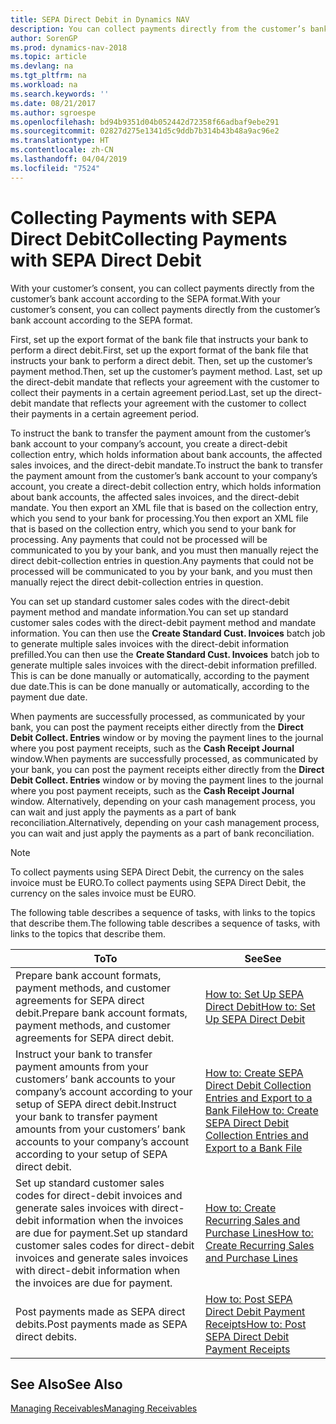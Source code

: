 ```yaml
---
title: SEPA Direct Debit in Dynamics NAV
description: You can collect payments directly from the customer’s bank account according to the SEPA format.
author: SorenGP
ms.prod: dynamics-nav-2018
ms.topic: article
ms.devlang: na
ms.tgt_pltfrm: na
ms.workload: na
ms.search.keywords: ''
ms.date: 08/21/2017
ms.author: sgroespe
ms.openlocfilehash: bd94b9351d04b052442d72358f66adbaf9ebe291
ms.sourcegitcommit: 02827d275e1341d5c9ddb7b314b43b48a9ac96e2
ms.translationtype: HT
ms.contentlocale: zh-CN
ms.lasthandoff: 04/04/2019
ms.locfileid: "7524"
---
```

# <a name="collecting-payments-with-sepa-direct-debit"></a><span data-ttu-id="a82cf-103">Collecting Payments with SEPA Direct Debit</span><span class="sxs-lookup"><span data-stu-id="a82cf-103">Collecting Payments with SEPA Direct Debit</span></span>
<span data-ttu-id="a82cf-104">With your customer’s consent, you can collect payments directly from the customer’s bank account according to the SEPA format.</span><span class="sxs-lookup"><span data-stu-id="a82cf-104">With your customer’s consent, you can collect payments directly from the customer’s bank account according to the SEPA format.</span></span>  

 <span data-ttu-id="a82cf-105">First, set up the export format of the bank file that instructs your bank to perform a direct debit.</span><span class="sxs-lookup"><span data-stu-id="a82cf-105">First, set up the export format of the bank file that instructs your bank to perform a direct debit.</span></span> <span data-ttu-id="a82cf-106">Then, set up the customer’s payment method.</span><span class="sxs-lookup"><span data-stu-id="a82cf-106">Then, set up the customer’s payment method.</span></span> <span data-ttu-id="a82cf-107">Last, set up the direct-debit mandate that reflects your agreement with the customer to collect their payments in a certain agreement period.</span><span class="sxs-lookup"><span data-stu-id="a82cf-107">Last, set up the direct-debit mandate that reflects your agreement with the customer to collect their payments in a certain agreement period.</span></span>  

 <span data-ttu-id="a82cf-108">To instruct the bank to transfer the payment amount from the customer’s bank account to your company’s account, you create a direct-debit collection entry, which holds information about bank accounts, the affected sales invoices, and the direct-debit mandate.</span><span class="sxs-lookup"><span data-stu-id="a82cf-108">To instruct the bank to transfer the payment amount from the customer’s bank account to your company’s account, you create a direct-debit collection entry, which holds information about bank accounts, the affected sales invoices, and the direct-debit mandate.</span></span> <span data-ttu-id="a82cf-109">You then export an XML file that is based on the collection entry, which you send to your bank for processing.</span><span class="sxs-lookup"><span data-stu-id="a82cf-109">You then export an XML file that is based on the collection entry, which you send to your bank for processing.</span></span> <span data-ttu-id="a82cf-110">Any payments that could not be processed will be communicated to you by your bank, and you must then manually reject the direct debit-collection entries in question.</span><span class="sxs-lookup"><span data-stu-id="a82cf-110">Any payments that could not be processed will be communicated to you by your bank, and you must then manually reject the direct debit-collection entries in question.</span></span>  

 <span data-ttu-id="a82cf-111">You can set up standard customer sales codes with the direct-debit payment method and mandate information.</span><span class="sxs-lookup"><span data-stu-id="a82cf-111">You can set up standard customer sales codes with the direct-debit payment method and mandate information.</span></span> <span data-ttu-id="a82cf-112">You can then use the **Create Standard Cust. Invoices** batch job to generate multiple sales invoices with the direct-debit information prefilled.</span><span class="sxs-lookup"><span data-stu-id="a82cf-112">You can then use the **Create Standard Cust. Invoices** batch job to generate multiple sales invoices with the direct-debit information prefilled.</span></span> <span data-ttu-id="a82cf-113">This is can be done manually or automatically, according to the payment due date.</span><span class="sxs-lookup"><span data-stu-id="a82cf-113">This is can be done manually or automatically, according to the payment due date.</span></span>  

 <span data-ttu-id="a82cf-114">When payments are successfully processed, as communicated by your bank, you can post the payment receipts either directly from the **Direct Debit Collect. Entries** window or by moving the payment lines to the journal where you post payment receipts, such as the **Cash Receipt Journal** window.</span><span class="sxs-lookup"><span data-stu-id="a82cf-114">When payments are successfully processed, as communicated by your bank, you can post the payment receipts either directly from the **Direct Debit Collect. Entries** window or by moving the payment lines to the journal where you post payment receipts, such as the **Cash Receipt Journal** window.</span></span> <span data-ttu-id="a82cf-115">Alternatively, depending on your cash management process, you can wait and just apply the payments as a part of bank reconciliation.</span><span class="sxs-lookup"><span data-stu-id="a82cf-115">Alternatively, depending on your cash management process, you can wait and just apply the payments as a part of bank reconciliation.</span></span>  

> [!NOTE]  
>  <span data-ttu-id="a82cf-116">To collect payments using SEPA Direct Debit, the currency on the sales invoice must be EURO.</span><span class="sxs-lookup"><span data-stu-id="a82cf-116">To collect payments using SEPA Direct Debit, the currency on the sales invoice must be EURO.</span></span>  

 <span data-ttu-id="a82cf-117">The following table describes a sequence of tasks, with links to the topics that describe them.</span><span class="sxs-lookup"><span data-stu-id="a82cf-117">The following table describes a sequence of tasks, with links to the topics that describe them.</span></span>   

|**<span data-ttu-id="a82cf-118">To</span><span class="sxs-lookup"><span data-stu-id="a82cf-118">To</span></span>**|**<span data-ttu-id="a82cf-119">See</span><span class="sxs-lookup"><span data-stu-id="a82cf-119">See</span></span>**|  
|------------|-------------|  
|<span data-ttu-id="a82cf-120">Prepare bank account formats, payment methods, and customer agreements for SEPA direct debit.</span><span class="sxs-lookup"><span data-stu-id="a82cf-120">Prepare bank account formats, payment methods, and customer agreements for SEPA direct debit.</span></span>|[<span data-ttu-id="a82cf-121">How to: Set Up SEPA Direct Debit</span><span class="sxs-lookup"><span data-stu-id="a82cf-121">How to: Set Up SEPA Direct Debit</span></span>](finance-how-to-set-up-sepa-direct-debit.md)|  
|<span data-ttu-id="a82cf-122">Instruct your bank to transfer payment amounts from your customers’ bank accounts to your company’s account according to your setup of SEPA direct debit.</span><span class="sxs-lookup"><span data-stu-id="a82cf-122">Instruct your bank to transfer payment amounts from your customers’ bank accounts to your company’s account according to your setup of SEPA direct debit.</span></span>|[<span data-ttu-id="a82cf-123">How to: Create SEPA Direct Debit Collection Entries and Export to a Bank File</span><span class="sxs-lookup"><span data-stu-id="a82cf-123">How to: Create SEPA Direct Debit Collection Entries and Export to a Bank File</span></span>](finance-how-create-sepa-direct-debit-collection-entries-export-bank-file.md)|  
|<span data-ttu-id="a82cf-124">Set up standard customer sales codes for direct-debit invoices and generate sales invoices with direct-debit information when the invoices are due for payment.</span><span class="sxs-lookup"><span data-stu-id="a82cf-124">Set up standard customer sales codes for direct-debit invoices and generate sales invoices with direct-debit information when the invoices are due for payment.</span></span>|[<span data-ttu-id="a82cf-125">How to: Create Recurring Sales and Purchase Lines</span><span class="sxs-lookup"><span data-stu-id="a82cf-125">How to: Create Recurring Sales and Purchase Lines</span></span>](sales-how-work-standard-lines.md)|  
|<span data-ttu-id="a82cf-126">Post payments made as SEPA direct debits.</span><span class="sxs-lookup"><span data-stu-id="a82cf-126">Post payments made as SEPA direct debits.</span></span>|[<span data-ttu-id="a82cf-127">How to: Post SEPA Direct Debit Payment Receipts</span><span class="sxs-lookup"><span data-stu-id="a82cf-127">How to: Post SEPA Direct Debit Payment Receipts</span></span>](finance-how-to-post-sepa-direct-debit-payment-receipts.md)|  

## <a name="see-also"></a><span data-ttu-id="a82cf-128">See Also</span><span class="sxs-lookup"><span data-stu-id="a82cf-128">See Also</span></span>  
[<span data-ttu-id="a82cf-129">Managing Receivables</span><span class="sxs-lookup"><span data-stu-id="a82cf-129">Managing Receivables</span></span>](receivables-manage-receivables.md)
